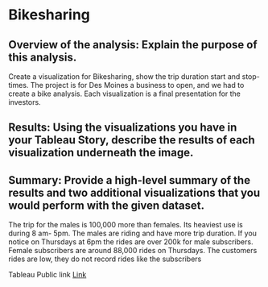 # Bikesharing
## Overview of the analysis: Explain the purpose of this analysis.
Create a visualization for Bikesharing, show the trip duration start and stop-times. The project is for Des Moines a business to open, and we had to create a bike analysis. Each visualization is a final presentation for the investors.

## Results: Using the visualizations you have in your Tableau Story, describe the results of each visualization underneath the image.




## Summary: Provide a high-level summary of the results and two additional visualizations that you would perform with the given dataset.
The trip for the males is 100,000 more than females. Its heaviest use is during 8 am- 5pm. The males are riding and have more trip duration. If you notice on Thursdays at 6pm the rides are over 200k for male subscribers. Female subscribers are around 88,000 rides on Thursdays. The customers rides are low, they do not record rides like the subscribers 

Tableau Public link
[Link](https://public.tableau.com/profile/gabrielle.palmer#!/)
